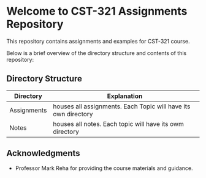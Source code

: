# Welcome to CST-321 Assignments Repository

This repository contains assignments and examples for CST-321 course.

Below is a brief overview of the directory structure and contents of this repository:

## Directory Structure
| Directory | Explanation | 
| --------- | ----------- | 
| Assignments | houses all assignments. Each Topic will have its own directory | 
| Notes       | houses all notes. Each topic will have its owm directory | 





## Acknowledgments

- Professor Mark Reha for providing the course materials and guidance.


